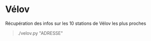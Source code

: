 # Vélov
Récupération des infos sur les 10 stations de Vélov les plus proches 

> ./velov.py "ADRESSE"

